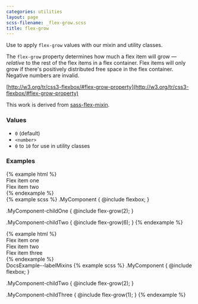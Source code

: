 ```yaml
---
categories: utilities
layout: page
scss-filename: _flex-grow.scss
title: flex-grow
---
```

Use to apply `flex-grow` values with our mixin and utility classes.

The `flex-grow` property determines how much a flex item will grow — _relative_ to the rest of the flex items in a flex container. Flex items will only grow if there's positively distributed free space in the flex container. Negative numbers are invalid.

[http://w3.org/tr/css3-flexbox/#flex-grow-property](http://w3.org/tr/css3-flexbox/#flex-grow-property)

This work is derived from [sass-flex-mixin](https://github.com/mastastealth/sass-flex-mixin).

### Values
* `0` (default)
* `<number>`
* `0` to `10` for use in utility classes

### Examples
<div class="DocsExample DocsExample--grouped DocsExample--labelUtilityClasses">
{% example html %}
<div class="u-flexbox">
  <div class="u-background-color--gray-15 u-flex-grow--2">Flex item one</div>
  <div class="u-background-color--gray-13 u-flex-grow--6">Flex item two</div>
</div>
{% endexample %}
</div>

<div class="DocsExample DocsExample--labelMixins DocsExample--renderHidden">
{% example scss %}
.MyComponent {
  @include flexbox;
}

.MyComponent-childOne {
  @include flex-grow(2);
}

.MyComponent-childTwo {
  @include flex-grow(6);
}
{% endexample %}
</div>


<div class="DocsExample DocsExample--grouped DocsExample--labelUtilityClasses">
{% example html %}
<div class="u-flexbox">
  <div class="u-background-color--gray-15">Flex item one</div>
  <div class="u-background-color--gray-13 u-flex-grow--2">Flex item two</div>
  <div class="u-background-color--gray-12 u-flex-grow--1">Flex item three</div>
</div>
{% endexample %}
</div>

<div class="DocsExample DocsExample--renderHidden">
DocsExample--labelMixins {% example scss %}
.MyComponent {
  @include flexbox;
}

.MyComponent-childTwo {
  @include flex-grow(2);
}

.MyComponent-childThree {
  @include flex-grow(1);
}
{% endexample %}
</div>
